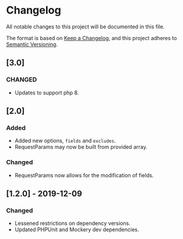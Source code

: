 # Changelog
All notable changes to this project will be documented in this file.

The format is based on [Keep a Changelog](https://keepachangelog.com/en/1.0.0/),
and this project adheres to [Semantic Versioning](https://semver.org/spec/v2.0.0.html).

## [3.0]
### CHANGED
- Updates to support php 8.

## [2.0]
### Added
- Added new options, `fields` and `excludes`.
- RequestParams may now be built from provided array.

### Changed
- RequestParams now allows for the modification of fields.

## [1.2.0] - 2019-12-09
### Changed
- Lessened restrictions on dependency versions.
- Updated PHPUnit and Mockery dev dependencies.
